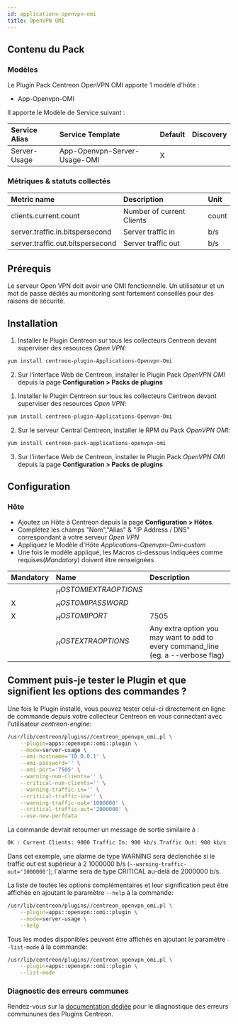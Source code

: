 ```yaml
---
id: applications-openvpn-omi
title: OpenVPN OMI
---
```


## Contenu du Pack

### Modèles

Le Plugin Pack Centreon OpenVPN OMI apporte 1 modèle d'hôte :
* App-Openvpn-OMI

Il apporte le Modèle de Service suivant :

| Service Alias | Service Template             | Default | Discovery |
|:--------------|:-----------------------------|:--------|:----------|
| Server-Usage  | App-Openvpn-Server-Usage-OMI | X       |           |

### Métriques & statuts collectés

<!--DOCUSAURUS_CODE_TABS-->

<!--Server-Usage-->

| Metric name                      | Description               | Unit  |
|:---------------------------------|:--------------------------|:------|
| clients.current.count            | Number of current Clients | count |
| server.traffic.in.bitspersecond  | Server traffic in         | b/s   |
| server.traffic.out.bitspersecond | Server traffic out        | b/s   |

<!--END_DOCUSAURUS_CODE_TABS-->

## Prérequis

Le serveur Open VPN doit avoir une OMI fonctionnelle. Un utilisateur et un mot
de passe dédiés au monitoring sont fortement conseillés pour des raisons de 
sécurité.

## Installation

<!--DOCUSAURUS_CODE_TABS-->

<!--Online IMP Licence & IT-100 Editions-->

1. Installer le Plugin Centreon sur tous les collecteurs Centreon devant superviser des resources *Open VPN*:

```bash
yum install centreon-plugin-Applications-Openvpn-Omi
```

2. Sur l'interface Web de Centreon, installer le Plugin Pack *OpenVPN OMI* depuis la page **Configuration > Packs de plugins**

<!--Offline IMP License-->

1. Installer le Plugin Centreon sur tous les collecteurs Centreon devant superviser des resources *Open VPN*:

```bash
yum install centreon-plugin-Applications-Openvpn-Omi
```

2. Sur le serveur Central Centreon, installer le RPM du Pack *OpenVPN OMI*:

 ```bash
yum install centreon-pack-applications-openvpn-omi
```

3. Sur l'interface Web de Centreon, installer le Plugin Pack *OpenVPN OMI* depuis la page **Configuration > Packs de plugins**

<!--END_DOCUSAURUS_CODE_TABS-->

## Configuration

### Hôte

* Ajoutez un Hôte à Centreon depuis la page **Configuration > Hôtes**.
* Complétez les champs "Nom","Alias" & "IP Address / DNS" correspondant à votre serveur *Open VPN*
* Appliquez le Modèle d'Hôte *Applications-Openvpn-Omi-custom* 
* Une fois le modèle appliqué, les Macros ci-dessous indiquées comme requises(*Mandatory*) doivent être renseignées 

| Mandatory | Name                   | Description                                                                        |
|:----------|:-----------------------|:-----------------------------------------------------------------------------------|
|           | $_HOSTOMIEXTRAOPTIONS$ |                                                                                    |
| X         | $_HOSTOMIPASSWORD$     |                                                                                    |
| X         | $_HOSTOMIPORT$         | 7505                                                                               |
|           | $_HOSTEXTRAOPTIONS$    | Any extra option you may want to add to every command\_line (eg. a --verbose flag) |

## Comment puis-je tester le Plugin et que signifient les options des commandes ? 

Une fois le Plugin installé, vous pouvez tester celui-ci directement en ligne 
de commande depuis votre collecteur Centreon en vous connectant avec 
l'utilisateur *centreon-engine*:

```bash
/usr/lib/centreon/plugins//centreon_openvpn_omi.pl \
    --plugin=apps::openvpn::omi::plugin \
    --mode=server-usage \
    --omi-hostname='10.0.0.1' \
    --omi-password='' \
    --omi-port='7505' \
    --warning-num-clients='' \
    --critical-num-clients='' \
    --warning-traffic-in='' \
    --critical-traffic-in='' \
    --warning-traffic-out='1000000' \
    --critical-traffic-out='2000000' \
    --use-new-perfdata 
```

La commande devrait retourner un message de sortie similaire à :

```bash
OK : Current Clients: 9000 Traffic In: 900 kb/s Traffic Out: 900 kb/s | 'clients.current.count'=9000;;;0; 'server.traffic.in.bitspersecond'=900000b/s;;;0; 'server.traffic.out.bitspersecond'=900000b/s;1000000;2000000;0;
```

Dans cet exemple, une alarme de type WARNING sera déclenchée si le traffic out
est supérieur à 2 1000000 b/s
(`--warning-traffic-out='1000000'`); l'alarme sera de type CRITICAL au-delà
 de 2000000 b/s.

La liste de toutes les options complémentaires et leur signification peut être
affichée en ajoutant le paramètre `--help` à la commande:

```bash
/usr/lib/centreon/plugins//centreon_openvpn_omi.pl \
    --plugin=apps::openvpn::omi::plugin \
    --mode=server-usage \
    --help
 ```

Tous les modes disponibles peuvent être affichés en ajoutant le paramètre 
`--list-mode` à la commande:

```bash
/usr/lib/centreon/plugins//centreon_openvpn_omi.pl \
    --plugin=apps::openvpn::omi::plugin \
    --list-mode
 ```

### Diagnostic des erreurs communes

Rendez-vous sur la [documentation dédiée](../tutorials/troubleshooting-plugins.md)
pour le diagnostique des erreurs commununes des Plugins Centreon.